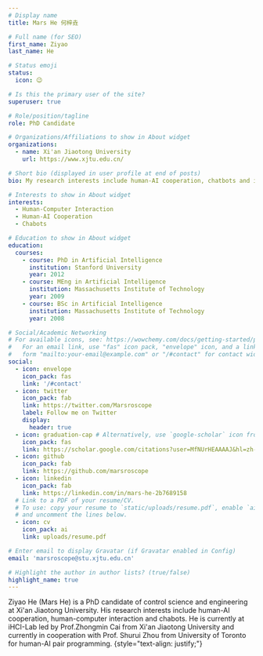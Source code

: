 ```yaml
---
# Display name
title: Mars He 何梓垚

# Full name (for SEO)
first_name: Ziyao
last_name: He

# Status emoji
status:
  icon: 😉

# Is this the primary user of the site?
superuser: true

# Role/position/tagline
role: PhD Candidate

# Organizations/Affiliations to show in About widget
organizations:
  - name: Xi'an Jiaotong University
    url: https://www.xjtu.edu.cn/

# Short bio (displayed in user profile at end of posts)
bio: My research interests include human-AI cooperation, chatbots and interacive coding.

# Interests to show in About widget
interests:
  - Human-Computer Interaction
  - Human-AI Cooperation
  - Chabots

# Education to show in About widget
education:
  courses:
    - course: PhD in Artificial Intelligence
      institution: Stanford University
      year: 2012
    - course: MEng in Artificial Intelligence
      institution: Massachusetts Institute of Technology
      year: 2009
    - course: BSc in Artificial Intelligence
      institution: Massachusetts Institute of Technology
      year: 2008

# Social/Academic Networking
# For available icons, see: https://wowchemy.com/docs/getting-started/page-builder/#icons
#   For an email link, use "fas" icon pack, "envelope" icon, and a link in the
#   form "mailto:your-email@example.com" or "/#contact" for contact widget.
social:
  - icon: envelope
    icon_pack: fas
    link: '/#contact'
  - icon: twitter
    icon_pack: fab
    link: https://twitter.com/Marsroscope
    label: Follow me on Twitter
    display:
      header: true
  - icon: graduation-cap # Alternatively, use `google-scholar` icon from `ai` icon pack
    icon_pack: fas
    link: https://scholar.google.com/citations?user=MfNUrHEAAAAJ&hl=zh-CN&oi=ao
  - icon: github
    icon_pack: fab
    link: https://github.com/marsroscope
  - icon: linkedin
    icon_pack: fab
    link: https://linkedin.com/in/mars-he-2b7689158
  # Link to a PDF of your resume/CV.
  # To use: copy your resume to `static/uploads/resume.pdf`, enable `ai` icons in `params.yaml`,
  # and uncomment the lines below.
  - icon: cv
    icon_pack: ai
    link: uploads/resume.pdf

# Enter email to display Gravatar (if Gravatar enabled in Config)
email: 'marsroscope@stu.xjtu.edu.cn'

# Highlight the author in author lists? (true/false)
highlight_name: true
---
```


Ziyao He (Mars He) is a PhD candidate of control science and engineering at Xi'an Jiaotong University. His research interests include human-AI cooperation, human-computer interaction and chabots. He is currently at iHCI-Lab led by Prof.Zhongmin Cai from Xi'an Jiaotong University and currently in cooperation with Prof. Shurui Zhou from University of Toronto for human-AI pair programming.
{style="text-align: justify;"}
